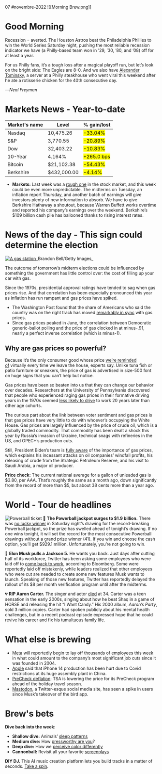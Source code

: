07 #novembre-2022
![[Morning Brew.png]]
# Good Morning
Recession = averted. The Houston Astros beat the Philadelphia Phillies to win the World Series Saturday night, pushing the most reliable recession indicator we have (a Philly-based team won in ’29, ’30, ’80, and ’08) off for at least a year.

For us Philly fans, it’s a tough loss after a magical playoff run, but let’s look on the bright side: The Eagles are 8–0. And we also have [Alexander Tominsky](https://defector.com/the-sports-highlight-of-the-day-is-phillys-chicken-man-eating-a-chicken/?utm_campaign=mb&utm_medium=newsletter&utm_source=morning_brew), a server at a Philly steakhouse who went viral this weekend after he ate a rotisserie chicken for the 40th consecutive day.

—_Neal Freyman_
# Markets News - Year-to-date
| Market's name | Level       | % gain/lost                 |
| ------------- | ----------- | --------------------------- |
| Nasdaq        | 10,475.26   | <mark class="hltr-red">-33.04%</mark> |
| S&P           | 3,770.55    | <mark class="hltr-red">-20.89%</mark> |
| Dow           | 32,403.22   | <mark class="hltr-red">-10.83%</mark> |
| 10-Year       | 4.164%      | <mark class="hltr-green">+265.0 bps</mark> |
| Bitcoin       | $21,102.38  | <mark class="hltr-red">-54.43%</mark> |
| Berkshire     | $432,000.00 | <mark class="hltr-red">-4.14%</mark> |
-   **Markets:** Last week was a [rough one](https://www.cnbc.com/2022/11/03/stock-market-futures-open-to-close-news.html) in the stock market, and this week could be even more unpredictable. The midterms on Tuesday, an inflation report Thursday, and another batch of earnings will give investors plenty of new information to absorb. We have to give Berkshire Hathaway a shoutout, because Warren Buffett works overtime and reported his company’s earnings over the weekend. Berkshire’s $109 billion cash pile has ballooned thanks to rising interest rates.
# News of the day - This sign could determine the election
[![A gas station](https://cdn.sanity.io/images/bl383u0v/production/aca58da3508bdebd1d23fa180b7b43ce45952eff-8256x5504.jpg?w=670&q=70&auto=format)](https://www.morningbrew.com/daily/stories/2022/11/06/why-gas-prices-are-so-important-to-elections?utm_campaign=mb&utm_medium=newsletter&utm_source=morning_brew&mid={{md5(profile.email)}})_Brandon Bell/Getty Images_

The outcome of tomorrow’s midterm elections could be influenced by something the government has little control over: the cost of filling up your car with gas.

Since the 1970s, presidential approval ratings have tended to sag when gas prices rise. And that correlation has been especially pronounced this year as inflation has run rampant and gas prices have spiked.

-   The Washington Post found that the share of Americans who said the country was on the right track has moved [remarkably in sync](https://www.washingtonpost.com/politics/2022/10/18/gas-prices-election-biden/?utm_campaign=mb&utm_medium=newsletter&utm_source=morning_brew) with gas prices.
-   Since gas prices peaked in June, the correlation between Democratic generic-ballot polling and the price of gas clocked in at minus-.91, nearly a perfect inverse correlation (which is minus-1).

## Why are gas prices so powerful?

Because it’s the only consumer good whose price [we’re reminded of](https://www.nytimes.com/2022/10/25/upshot/gas-prices-biden-midterms.html?utm_campaign=mb&utm_medium=newsletter&utm_source=morning_brew) virtually every time we leave the house, experts say. Unlike tuna fish or patio furniture or sneakers, the price of gas is advertised in size-500 font on huge signs that you can’t help but notice.

Gas prices have been so beaten into us that they can change our behavior over decades. Researchers at the University of Pennsylvania discovered that people who experienced raging gas prices in their formative driving years in the 1970s seemed [less likely to drive](https://kleinmanenergy.upenn.edu/news-insights/the-formative-effects-of-gas-price-shocks/?utm_campaign=mb&utm_medium=newsletter&utm_source=morning_brew) to work 20 years later than other age cohorts.

The curious part about the link between voter sentiment and gas prices is that gas prices have very little to do with whoever’s occupying the White House. Gas prices are largely influenced by the price of crude oil, which is a globally traded commodity. That commodity has been dealt a shock this year by Russia’s invasion of Ukraine, technical snags with refineries in the US, and OPEC+’s production cuts.

Still, President Biden’s team is [fully aware](https://www.washingtonpost.com/us-policy/2022/11/02/biden-klain-gas-prices/?utm_campaign=mb&utm_medium=newsletter&utm_source=morning_brew) of the importance of gas prices, which explains his incessant attacks on oil companies’ windfall profits, his releasing of crude from the Strategic Petroleum Reserve, and his visit to Saudi Arabia, a major oil producer.

**Price check:** The current national average for a gallon of unleaded gas is $3.80, per AAA. That’s roughly the same as a month ago, down significantly from the record of more than $5, but about 38 cents more than a year ago.
# World - Tour de headlines
![Powerball ticket](https://ci6.googleusercontent.com/proxy/1PO5U0Ii03LJbI6wmd0SEMiEuAk0r1rdxoJy4C0sbKu7Z63rDNG795Z_5F9Ur4A15HOppqt97Umva3Egk1Eq0YxvwTIe5CXMrcOiuvfvxMKFjmbAE72idlgXznKGugr8A7_keZieClFZZAFvKBUIGOjAN3bQeVQUo6R2OKJ9hluFvIS6h_3Hu6DQcVbxEJ3Q=s0-d-e1-ft#https://cdn.sanity.io/images/bl383u0v/production/ec7a8800eef64cd05c2bc64d00c0656c13e97beb-1024x673.jpg?w=670&q=70&auto=format)
🎰 **The Powerball jackpot surges to $1.9 billion.** There was [no lucky winner](https://www.axios.com/2022/11/06/powerball-numbers-lottery-drawing-billion-jackpot?utm_campaign=mb&utm_medium=newsletter&utm_source=morning_brew) in Saturday night’s drawing for the record-breaking Powerball jackpot, so the prize has swelled ahead of tonight’s drawing. If no one wins tonight, it will set the record for the most consecutive Powerball drawings without a grand prize winner (41). If you win and choose the cash option, you’ll get $929.1 million. Unfortunately, you’re not going to win.

👋 **Elon Musk pulls a Jackson 5.** He wants you back. Just days after cutting half of its workforce, Twitter has been asking some employees who were laid off to [come back to work](https://www.bloomberg.com/news/articles/2022-11-06/twitter-now-asks-some-fired-workers-to-please-come-back?srnd=premium&sref=KkPzpZvz), according to Bloomberg. Some were reportedly laid off mistakenly, while leaders realized that other employees who were cut are needed to create some new features Musk wants to launch. Speaking of those new features, Twitter has reportedly delayed the rollout of its $8 per month verification program until after the midterms.

💔 **RIP Aaron Carter.** The singer and actor [died](https://www.nytimes.com/2022/11/05/arts/music/aaron-carter-dead.html?utm_campaign=mb&utm_medium=newsletter&utm_source=morning_brew) at 34. Carter was a teen sensation in the early 2000s, singing about how he beat Shaq in a game of HORSE and releasing the hit “I Want Candy.” His 2000 album, _Aaron’s Party_, sold 3 million copies. Carter had spoken publicly about his mental health challenges, but in a recent podcast episode expressed hope that he could revive his career and fix his tumultuous family life.
# What else is brewing
-   [Meta](https://www.wsj.com/articles/meta-is-preparing-to-notify-employees-of-large-scale-layoffs-this-week-11667767794?mod=breakingnews) will reportedly begin to lay off thousands of employees this week in what could amount to the company’s most significant job cuts since it was founded in 2004.
-   [Apple](https://www.cnbc.com/2022/11/06/apple-warns-covid-restrictions-in-china-are-hurting-iphone-production-.html?utm_campaign=mb&utm_medium=newsletter&utm_source=morning_brew) said that iPhone 14 production has been hurt due to Covid restrictions at its huge assembly plant in China.
-   [PreCheck deflation](https://www.npr.org/2022/11/05/1134546110/tsa-precheck-cost-dropping-travel-airports?utm_campaign=mb&utm_medium=newsletter&utm_source=morning_brew): TSA is lowering the price for its PreCheck program ahead of the holiday travel season.
-   [Mastodon](https://www.cnn.com/2022/11/05/tech/mastodon/index.html?utm_campaign=mb&utm_medium=newsletter&utm_source=morning_brew), a Twitter-esque social media site, has seen a spike in users since Musk’s takeover of the bird app.
# Brew's bets
**Dive back into the week:**

-   **Shallow dive:** Animals’ [sleep patterns](https://www.visualcapitalist.com/wp-content/uploads/2022/07/VC_Animals-sleep-patterns_Full.html?utm_campaign=mb&utm_medium=newsletter&utm_source=morning_brew)
-   **Medium dive:** How [pressworthy are you](https://areyoupressworthy.com/?utm_campaign=mb&utm_medium=newsletter&utm_source=morning_brew)?
-   **Deep dive:** How we [perceive color differently](https://knowablemagazine.org/article/mind/2022/science-of-color-perception?utm_campaign=mb&utm_medium=newsletter&utm_source=morning_brew)
-   **Cannonball:** Revisit all your favorite [screenplays](https://screenplays.io/?utm_campaign=mb&utm_medium=newsletter&utm_source=morning_brew)

**DIY DJ.** This AI music creation platform lets you build tracks in a matter of seconds. [Take a spin](https://my.soundful.com/?utm_campaign=mb&utm_medium=newsletter&utm_source=morning_brew).